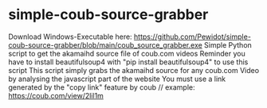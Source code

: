 # simple-coub-source-grabber
Download Windows-Executable here: https://github.com/Pewidot/simple-coub-source-grabber/blob/main/coub_source_grabber.exe
Simple Python script to get the akamaihd source file of coub.com videos
Reminder you have to install beautifulsoup4 with "pip install beautifulsoup4" to use this script
This script simply grabs the akamaihd source for any coub.com Video by analysing the javascript part of the website
You must use a link generated by the "copy link" feature by coub // example: https://coub.com/view/2lil1m 
